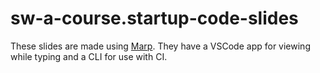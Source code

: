 # sw-a-course.startup-code-slides

These slides are made using [Marp](https://marp.app/). They have a VSCode app for viewing while typing and a CLI for use with CI.
